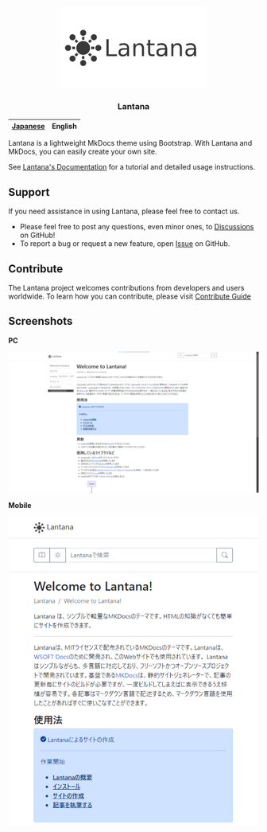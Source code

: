 <p align="center">
  <a href="https://lantana.wsoft.ws/">
    <img src="./lantana.png" alt="Lantana logo" height="165">
  </a>
</p>

<h3 align="center">Lantana</h3>

|[Japanese](./README.ja.md)|English|
|--------|-------|

Lantana is a lightweight MkDocs theme using Bootstrap.
With Lantana and MkDocs, you can easily create your own site.

See [Lantana's Documentation](https://lantana.wsoft.ws/en/) for a tutorial and detailed usage instructions.

## Support
If you need assistance in using Lantana, please feel free to contact us.

- Please feel free to post any questions, even minor ones, to [Discussions](https://github.com/WSOFT-Project/lantana/discussions) on GitHub!
- To report a bug or request a new feature, open [Issue](https://github.com/WSOFT-Project/lantana/issues) on GitHub.

## Contribute
The Lantana project welcomes contributions from developers and users worldwide.
To learn how you can contribute, please visit [Contribute Guide](https://lantana.wsoft.ws/contribute/)

## Screenshots

**PC**

![Screenshot of Lantana on PC](./screenshot.png)

**Mobile**

![Screenshot of Lantana on mobile](./screenshot-mobile.png)